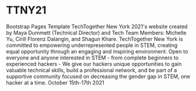 # TTNY21
Bootstrap Pages Template
TechTogether New York 2021's website created by Maya Dummett (Technical Director) and Tech Team Members: Michelle Yu, Cirill Florenz Dalangin, 
and Shagun Khare.
TechTogether New York is committed to empowering underrepresented people in STEM, creating equal opportunity through an engaging and inspiring environment.
Open to everyone and anyone interested in STEM - from complete beginners to experienced hackers - 
We give our hackers unique opportunities to gain valuable technical skills, build a professional network, 
and be part of a supportive community focused on decreasing the gender gap in STEM, one hacker at a time.
October 15th-17th 2021
